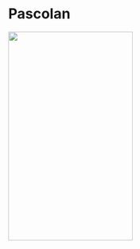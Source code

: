 # Pascolan

<img src="https://github.com/ankushmundhra/pascolan/blob/master/screenshots/ezgif.com-optimize.gif" width="250" height="420">
